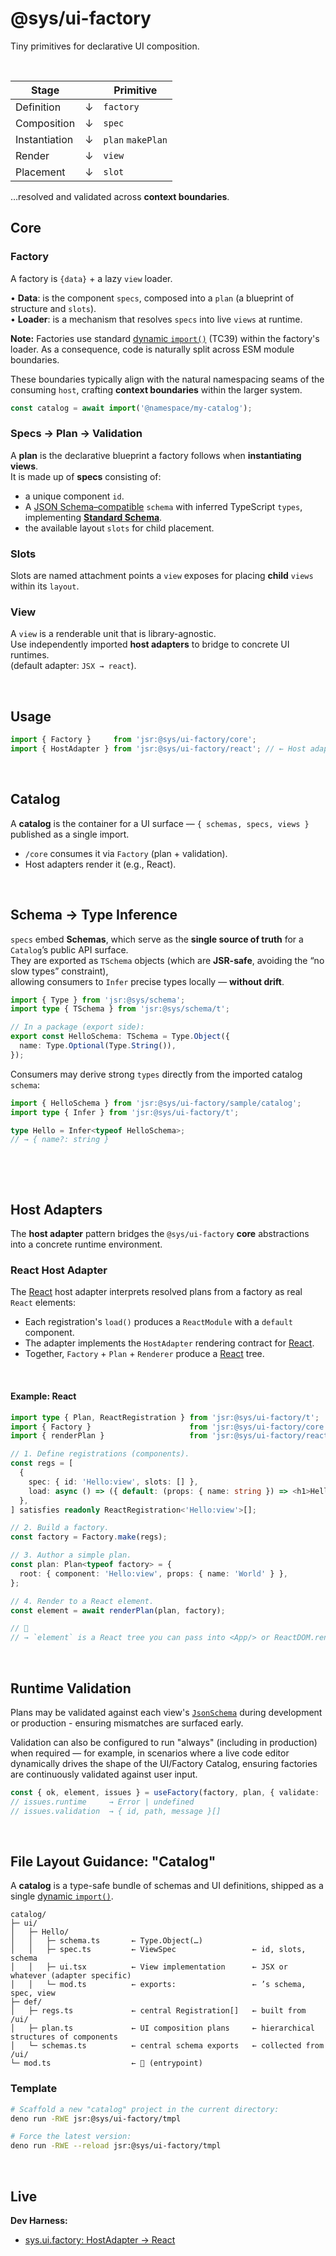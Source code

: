 # @sys/ui-factory
Tiny primitives for declarative UI composition.  

<p>&nbsp;<p>

| Stage         |   | Primitive            |
|---------------|---|----------------------|
| Definition    | ↓ | `factory`            |
| Composition   | ↓ | `spec`               |
| Instantiation | ↓ | `plan` `makePlan`    |
| Render        | ↓ | `view`               |
| Placement     | ↓ | `slot`               |

…resolved and validated across **context boundaries**.


## Core
### Factory
A factory is `{data}` + a lazy `view` loader.  

  •	**Data**: is the component `specs`, composed into a `plan` (a blueprint of structure and `slots`).  
  •	**Loader**: is a mechanism that resolves `specs` into live `views` at runtime.

**Note:** Factories use standard [dynamic `import()`](https://github.com/tc39/proposal-dynamic-import) (TC39) within the factory's loader. As a consequence, code is naturally split across ESM module boundaries.

These boundaries typically align with the natural namespacing seams of the consuming `host`,
crafting **context boundaries** within the larger system.

```ts
const catalog = await import('@namespace/my-catalog');
```



### Specs → Plan → Validation
  A **plan** is the declarative blueprint a factory follows when **instantiating views**.  
  It is made up of **specs** consisting of:  
  - a unique component `id`.
  - A [JSON Schema–compatible](https://json-schema.org/) `schema` with inferred TypeScript `types`, 
implementing [**Standard Schema**](https://standardschema.dev).
  - the available layout `slots` for child placement.


### Slots
  Slots are named attachment points a `view` exposes for placing **child** `views` within its `layout`.

### View
  A `view` is a renderable unit that is library-agnostic.  
  Use independently imported **host adapters** to bridge to concrete UI runtimes.   
  (default adapter: `JSX → react`).

<p>&nbsp;<p>

## Usage
```ts
import { Factory }     from 'jsr:@sys/ui-factory/core';
import { HostAdapter } from 'jsr:@sys/ui-factory/react'; // ← Host adapter (hook into a concrete UI runtime).
```

<p>&nbsp;<p>

## Catalog
A **catalog** is the container for a UI surface — `{ schemas, specs, views }` published as a single import.

-	`/core` consumes it via `Factory` (plan + validation).
-	Host adapters render it (e.g., React).

<p>&nbsp;<p>

## Schema → Type Inference
`specs` embed **Schemas**, which serve as the **single source of truth** for a `Catalog`’s public API surface.  
They are exported as `TSchema` objects (which are **JSR-safe**, avoiding the “no slow types” constraint),  
allowing consumers to `Infer` precise types locally — **without drift**.


```ts
import { Type } from 'jsr:@sys/schema';
import type { TSchema } from 'jsr:@sys/schema/t';

// In a package (export side):
export const HelloSchema: TSchema = Type.Object({
  name: Type.Optional(Type.String()),
});
```

Consumers may derive strong `types` directly from the imported catalog `schema`:
```ts
import { HelloSchema } from 'jsr:@sys/ui-factory/sample/catalog';
import type { Infer } from 'jsr:@sys/ui-factory/t';

type Hello = Infer<typeof HelloSchema>; 
// → { name?: string }
```

<p>&nbsp;<p>




<p>&nbsp;<p>

## Host Adapters
The **host adapter** pattern bridges the `@sys/ui-factory` **core** abstractions into 
a concrete runtime environment.


### React Host Adapter
The [React](https://react.dev/) host adapter interprets resolved plans from a factory 
as real `React` elements:

- Each registration's `load()` produces a `ReactModule` with a `default` component.
- The adapter implements the `HostAdapter` rendering contract for [React](https://react.dev/).
- Together, `Factory` + `Plan` + `Renderer` produce a [React](https://react.dev/) tree.

<p>&nbsp;<p>

#### Example: React
```ts
import type { Plan, ReactRegistration } from 'jsr:@sys/ui-factory/t';
import { Factory }                      from 'jsr:@sys/ui-factory/core';
import { renderPlan }                   from 'jsr:@sys/ui-factory/react';

// 1. Define registrations (components).
const regs = [
  {
    spec: { id: 'Hello:view', slots: [] },
    load: async () => ({ default: (props: { name: string }) => <h1>Hello, {props.name}!</h1> }),
  },
] satisfies readonly ReactRegistration<'Hello:view'>[];

// 2. Build a factory.
const factory = Factory.make(regs);

// 3. Author a simple plan.
const plan: Plan<typeof factory> = {
  root: { component: 'Hello:view', props: { name: 'World' } },
};

// 4. Render to a React element.
const element = await renderPlan(plan, factory);

// 🌳
// → `element` is a React tree you can pass into <App/> or ReactDOM.render
```

<p>&nbsp;<p>

## Runtime Validation
Plans may be validated against each view's [`JsonSchema`](https://json-schema.org/draft/2020-12/json-schema-core.html) during development or production - ensuring mismatches are surfaced early. 

Validation can also be configured to run "always" (including in production) when required — for example, in scenarios where a live code editor dynamically drives the shape of the UI/Factory Catalog, ensuring factories are continuously validated against user input.


```ts
const { ok, element, issues } = useFactory(factory, plan, { validate: 'always' });
// issues.runtime     → Error | undefined
// issues.validation  → { id, path, message }[]
```

<p>&nbsp;<p>

## File Layout Guidance: "Catalog"
A **catalog** is a type-safe bundle of schemas and UI definitions, shipped as a 
single [dynamic `import()`](https://github.com/tc39/proposal-dynamic-import).


```
catalog/
├─ ui/
│   ├─ Hello/
│   │   ├─ schema.ts       ← Type.Object(…)
│   │   ├─ spec.ts         ← ViewSpec                 ← id, slots, schema
│   │   ├─ ui.tsx          ← View implementation      ← JSX or whatever (adapter specific)
│   │   └─ mod.ts          ← exports:                 ← ’s schema, spec, view
├─ def/
│   ├─ regs.ts             ← central Registration[]   ← built from /ui/
│   ├─ plan.ts             ← UI composition plans     ← hierarchical structures of components
│   └─ schemas.ts          ← central schema exports   ← collected from /ui/
└─ mod.ts                  ← 🌳 (entrypoint)
```


### Template
```bash
# Scaffold a new "catalog" project in the current directory:
deno run -RWE jsr:@sys/ui-factory/tmpl

# Force the latest version:
deno run -RWE --reload jsr:@sys/ui-factory/tmpl
```


<p>&nbsp;<p>

## Live
**Dev Harness:** 
- [sys.ui.factory: HostAdapter → React](https://fs.db.team/sys/ui.factory/?dev=5066379583419)

